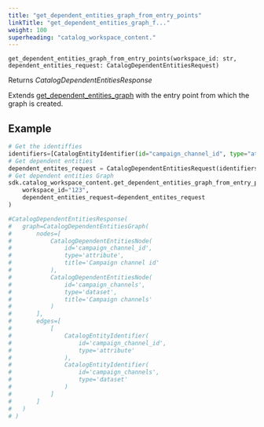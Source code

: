 ```yaml
---
title: "get_dependent_entities_graph_from_entry_points"
linkTitle: "get_dependent_entities_graph_f..."
weight: 100
superheading: "catalog_workspace_content."
---
```


<!-- TODO -->

``get_dependent_entities_graph_from_entry_points(workspace_id: str, dependent_entities_request: CatalogDependentEntitiesRequest)``

Returns *CatalogDependentEntitiesResponse*

Extends [get_dependent_entities_graph](../get_dependent_entities_graph) with the entry point from which the graph is created.

## Example

```Python
# Get the identiffies
identifiers=[CatalogEntityIdentifier(id="campaign_channel_id", type="attribute")]
# Get dependent entities
dependent_entites_request = CatalogDependentEntitiesRequest(identifiers=identifiers)
# Get dependent entities Graph
sdk.catalog_workspace_content.get_dependent_entities_graph_from_entry_points(
    workspace_id="123",
    dependent_entities_request=dependent_entites_request
)

#CatalogDependentEntitiesResponse(
#   graph=CatalogDependentEntitiesGraph(
#       nodes=[
#           CatalogDependentEntitiesNode(
#               id='campaign_channel_id',
#               type='attribute',
#               title='Campaign channel id'
#           ),
#           CatalogDependentEntitiesNode(
#               id='campaign_channels',
#               type='dataset',
#               title='Campaign channels'
#           )
#       ],
#       edges=[
#           [
#               CatalogEntityIdentifier(
#                   id='campaign_channel_id',
#                   type='attribute'
#               ),
#               CatalogEntityIdentifier(
#                   id='campaign_channels',
#                   type='dataset'
#               )
#           ]
#       ]
#   )
# )

```
